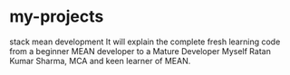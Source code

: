 # my-projects
stack mean development
It will explain the complete fresh learning code from a beginner MEAN developer to a Mature Developer
Myself Ratan Kumar Sharma, MCA and keen learner of MEAN.
